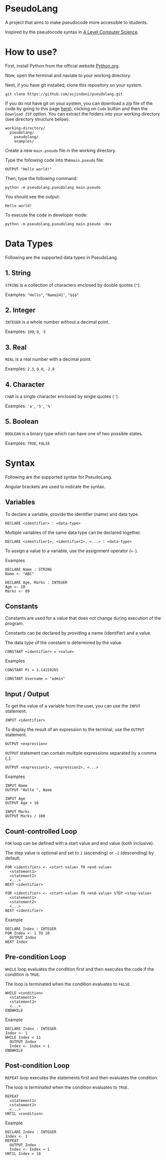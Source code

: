 # PseudoLang

A project that aims to make pseudocode more accessible to students.

Inspired by the pseudocode syntax in [A Level Computer Science](https://www.cambridgeinternational.org/programmes-and-qualifications/cambridge-international-as-and-a-level-computer-science-9618/).

# How to use?

First, install Python from the official website [Python.org](https://python.org).

Now, open the terminal and naviate to your working directory.

Next, if you have git installed, clone this repository on your system.

```git
git clone https://github.com/asjindani/pseudolang.git
```

If you do not have git on your system, you can download a zip file of the code by going to this page [here](https://github.com/asjindani/pseudolang)), clicking on `Code` button and then the `Download ZIP` option. You can extract the folders into your working directory (see directory structure below).

```
working-directory/
  pseudolang/
    pseudolang/
    examples/
```

Create a new `main.pseudo` file in the working directory.

Type the following code into  the`main.pseudo` file:

```
OUTPUT "Hello world!"
```

Then, type the following command:

```
python -m pseudolang.pseudolang main.pseudo
```

You should see the output:

```
Hello world!
```

To execute the code in developer mode:

```
python -m pseudolang.pseudolang main.pseudo -dev
```

# Data Types

Following are the supported data types in PseudoLang.

## 1. String

`STRING` is a collection of characters enclosed by double quotes (`"`).

Examples: `"Hello"`, `"Name241"`, `"$$$"`

## 2. Integer

`INTEGER` is a whole number without a decimal point.

Examples: `100`, `0`, `-5`

## 3. Real

`REAL` is a real number with a decimal point.

Examples: `2.5`, `0.0`, `-2.0`

## 4. Character

`CHAR` is a single character enclosed by single quotes (`'`).

Examples: `'a'`, `'5'`, `'%'`

## 5. Boolean

`BOOLEAN` is a binary type which can have one of two possible states.

Examples: `TRUE`, `FALSE`

# Syntax

Following are the supported syntax for PseudoLang.

Angular brackets are used to indicate the syntax.

## Variables

To declare a variable, provide the identifier (name) and data type.

```
DECLARE <identifier> : <data-type>
```

Multiple variables of the same data type can be declared together.

```
DECLARE <identifier1>, <identifier2>, <...> : <data-type>
```

To assign a value to a variable, use the assignment operator (`<-`).

Examples

```
DECLARE Name : STRING
Name <- "ABC"
```

```
DECLARE Age, Marks : INTEGER
Age <- 10
Marks <- 89
```

## Constants

Constants are used for a value that does not change during execution of the program.

Constants can be declared by providing a name (identifier) and a value.

The data type of the constant is determined by the value.

```
CONSTANT <identifier> = <value>
```

Examples

```
CONSTANT Pi = 3.14159265
```

```
CONSTANT Username = "admin"
```

## Input / Output

To get the value of a variable from the user, you can use the `INPUT` statement.

```
INPUT <identifier>
```

To display the result of an expression to the terminal, use the `OUTPUT` statement.

```
OUTPUT <expression>
```

`OUTPUT` statement can contain multiple expressions separated by a comma (`,`).

```
OUTPUT <expression1>, <expression2>, <...>
```

Examples

```
INPUT Name
OUTPUT "Hello ", Name
```

```
INPUT Age
OUTPUT Age + 10
```

```
INPUT Marks
OUTPUT Marks / 100
```

## Count-controlled Loop

`FOR` loop can be defined with a start value and end value (both inclusive).

The step value is optional and set to `1` (ascending) or `-1` (descending) by default.

```
FOR <identifier> <- <start-value> TO <end-value>
  <statement1>
  <statement2>
  <...>
NEXT <identifier>
```

```
FOR <identifier> <- <start-value> TO <end-value> STEP <step-value>
  <statement1>
  <statement2>
  <...>
NEXT <identifier>
```

Example

```
DECLARE Index : INTEGER
FOR Index <- 1 TO 10
  OUTPUT Index
NEXT Index
```

## Pre-condition Loop

`WHILE` loop evaluates the condition first and then executes the code if the condition is `TRUE`. 

The loop is terminated when the condition evaluates to `FALSE`.

```
WHILE <condition>
  <statement1>
  <statement2>
  <...>
ENDWHILE
```

Example

```
DECLARE Index : INTEGER
Index <- 1
WHILE Index < 11
  OUTPUT Index
  Index <- Index + 1
ENDWHILE
```

## Post-condition Loop

`REPEAT` loop executes the statements first and then evaluates the condition.

The loop is terminated when the condition evaluates to `TRUE`.

```
REPEAT
  <statement1>
  <statement2>
  <...>
UNTIL <condition>
```

Example

```
DECLARE Index : INTEGER
Index <- 1
REPEAT
  OUTPUT Index
  Index <- Index + 1
UNTIL Index > 10
```
